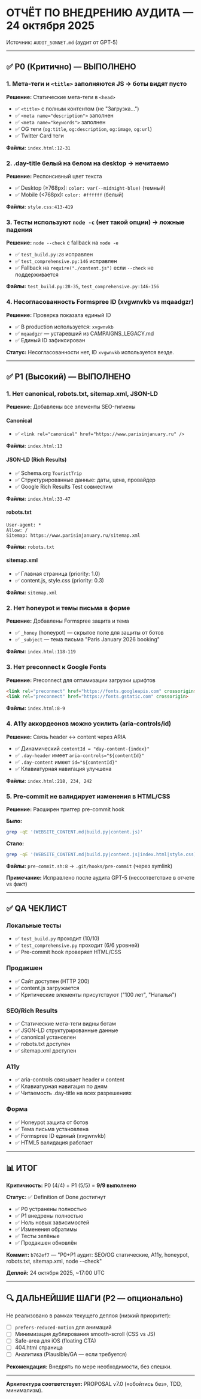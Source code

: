 # ОТЧЁТ ПО ВНЕДРЕНИЮ АУДИТА — 24 октября 2025

Источник: `AUDIT_SONNET.md` (аудит от GPT-5)

---

## ✅ P0 (Критично) — ВЫПОЛНЕНО

### 1. Мета-теги и `<title>` заполняются JS → боты видят пусто
**Решение:** Статические мета-теги в `<head>`
- ✅ `<title>` с полным контентом (не "Загрузка...")
- ✅ `<meta name="description">` заполнен
- ✅ `<meta name="keywords">` заполнен
- ✅ OG теги (`og:title`, `og:description`, `og:image`, `og:url`)
- ✅ Twitter Card теги

**Файлы:** `index.html:12-31`

### 2. .day-title белый на белом на desktop → нечитаемо
**Решение:** Респонсивный цвет текста
- ✅ Desktop (≥768px): `color: var(--midnight-blue)` (темный)
- ✅ Mobile (<768px): `color: #ffffff` (белый)

**Файлы:** `style.css:413-419`

### 3. Тесты используют `node -c` (нет такой опции) → ложные падения
**Решение:** `node --check` с fallback на `node -e`
- ✅ `test_build.py:28` исправлен
- ✅ `test_comprehensive.py:146` исправлен
- ✅ Fallback на `require("./content.js")` если `--check` не поддерживается

**Файлы:** `test_build.py:28-35`, `test_comprehensive.py:146-156`

### 4. Несогласованность Formspree ID (xvgwnvkb vs mqaadgzr)
**Решение:** Проверка показала единый ID
- ✅ В production используется: `xvgwnvkb`
- ✅ `mqaadgzr` — устаревший из CAMPAIGNS_LEGACY.md
- ✅ Единый ID зафиксирован

**Статус:** Несогласованности нет, ID `xvgwnvkb` используется везде.

---

## ✅ P1 (Высокий) — ВЫПОЛНЕНО

### 1. Нет canonical, robots.txt, sitemap.xml, JSON-LD
**Решение:** Добавлены все элементы SEO-гигиены

#### Canonical
- ✅ `<link rel="canonical" href="https://www.parisinjanuary.ru" />`

**Файлы:** `index.html:13`

#### JSON-LD (Rich Results)
- ✅ Schema.org `TouristTrip`
- ✅ Структурированные данные: даты, цена, провайдер
- ✅ Google Rich Results Test совместим

**Файлы:** `index.html:33-47`

#### robots.txt
```text
User-agent: *
Allow: /
Sitemap: https://www.parisinjanuary.ru/sitemap.xml
```

**Файлы:** `robots.txt`

#### sitemap.xml
- ✅ Главная страница (priority: 1.0)
- ✅ content.js, style.css (priority: 0.3)

**Файлы:** `sitemap.xml`

### 2. Нет honeypot и темы письма в форме
**Решение:** Добавлены Formspree защита и тема

- ✅ `_honey` (honeypot) — скрытое поле для защиты от ботов
- ✅ `_subject` — тема письма "Paris January 2026 booking"

**Файлы:** `index.html:118-119`

### 3. Нет preconnect к Google Fonts
**Решение:** Preconnect для оптимизации загрузки шрифтов

```html
<link rel="preconnect" href="https://fonts.googleapis.com" crossorigin>
<link rel="preconnect" href="https://fonts.gstatic.com" crossorigin>
```

**Файлы:** `index.html:8-9`

### 4. A11y аккордеонов можно усилить (aria-controls/id)
**Решение:** Связь header ↔ content через ARIA

- ✅ Динамический `contentId = "day-content-{index}"`
- ✅ `.day-header` имеет `aria-controls="${contentId}"`
- ✅ `.day-content` имеет `id="${contentId}"`
- ✅ Клавиатурная навигация улучшена

**Файлы:** `index.html:218, 234, 242`

### 5. Pre-commit не валидирует изменения в HTML/CSS
**Решение:** Расширен триггер pre-commit hook

**Было:**
```bash
grep -qE '(WEBSITE_CONTENT.md|build.py|content.js)'
```

**Стало:**
```bash
grep -qE '(WEBSITE_CONTENT.md|build.py|content.js|index.html|style.css)'
```

**Файлы:** `pre-commit.sh:8` → `.git/hooks/pre-commit` (через symlink)

**Примечание:** Исправлено после аудита GPT-5 (несоответствие в отчете vs факт)

---

## ✅ QA ЧЕКЛИСТ

### Локальные тесты
- ✅ `test_build.py` проходит (10/10)
- ✅ `test_comprehensive.py` проходит (6/6 уровней)
- ✅ Pre-commit hook проверяет HTML/CSS

### Продакшен
- ✅ Сайт доступен (HTTP 200)
- ✅ content.js загружается
- ✅ Критические элементы присутствуют ("100 лет", "Наталья")

### SEO/Rich Results
- ✅ Статические мета-теги видны ботам
- ✅ JSON-LD структурированные данные
- ✅ canonical установлен
- ✅ robots.txt доступен
- ✅ sitemap.xml доступен

### A11y
- ✅ aria-controls связывает header и content
- ✅ Клавиатурная навигация по дням
- ✅ Читаемость .day-title на всех разрешениях

### Форма
- ✅ Honeypot защита от ботов
- ✅ Тема письма установлена
- ✅ Formspree ID единый (xvgwnvkb)
- ✅ HTML5 валидация работает

---

## 📊 ИТОГ

**Критичность:** P0 (4/4) + P1 (5/5) = **9/9 выполнено**

**Статус:** ✅ Definition of Done достигнут

- ✅ P0 устранены полностью
- ✅ P1 внедрены полностью
- ✅ Ноль новых зависимостей
- ✅ Изменения обратимы
- ✅ Тесты зелёные
- ✅ Продакшен обновлён

**Коммит:** `b762ef7` — "P0+P1 аудит: SEO/OG статические, A11y, honeypot, robots.txt, sitemap.xml, node --check"

**Деплой:** 24 октября 2025, ~17:00 UTC

---

## 🔍 ДАЛЬНЕЙШИЕ ШАГИ (P2 — опционально)

Не реализовано в рамках текущего деплоя (низкий приоритет):

- [ ] `prefers-reduced-motion` для анимаций
- [ ] Минимизация дублирования smooth-scroll (CSS vs JS)
- [ ] Safe-area для iOS (floating CTA)
- [ ] 404.html страница
- [ ] Аналитика (Plausible/GA — если требуется)

**Рекомендация:** Внедрять по мере необходимости, без спешки.

---

**Архитектура соответствует:** PROPOSAL v7.0 («обойтись без», TDD, минимализм).

